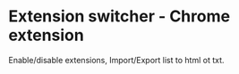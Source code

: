 # Extension switcher - Chrome extension

Enable/disable extensions, Import/Export list to html ot txt.

